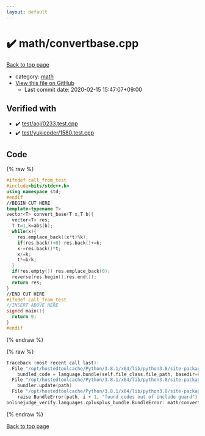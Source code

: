 ```yaml
---
layout: default
---
```


<!-- mathjax config similar to math.stackexchange -->
<script type="text/javascript" async
  src="https://cdnjs.cloudflare.com/ajax/libs/mathjax/2.7.5/MathJax.js?config=TeX-MML-AM_CHTML">
</script>
<script type="text/x-mathjax-config">
  MathJax.Hub.Config({
    TeX: { equationNumbers: { autoNumber: "AMS" }},
    tex2jax: {
      inlineMath: [ ['$','$'] ],
      processEscapes: true
    },
    "HTML-CSS": { matchFontHeight: false },
    displayAlign: "left",
    displayIndent: "2em"
  });
</script>

<script type="text/javascript" src="https://cdnjs.cloudflare.com/ajax/libs/jquery/3.4.1/jquery.min.js"></script>
<script src="https://cdn.jsdelivr.net/npm/jquery-balloon-js@1.1.2/jquery.balloon.min.js" integrity="sha256-ZEYs9VrgAeNuPvs15E39OsyOJaIkXEEt10fzxJ20+2I=" crossorigin="anonymous"></script>
<script type="text/javascript" src="../../assets/js/copy-button.js"></script>
<link rel="stylesheet" href="../../assets/css/copy-button.css" />


# :heavy_check_mark: math/convertbase.cpp

<a href="../../index.html">Back to top page</a>

* category: <a href="../../index.html#7e676e9e663beb40fd133f5ee24487c2">math</a>
* <a href="{{ site.github.repository_url }}/blob/master/math/convertbase.cpp">View this file on GitHub</a>
    - Last commit date: 2020-02-15 15:47:07+09:00




## Verified with

* :heavy_check_mark: <a href="../../verify/test/aoj/0233.test.cpp.html">test/aoj/0233.test.cpp</a>
* :heavy_check_mark: <a href="../../verify/test/yukicoder/1580.test.cpp.html">test/yukicoder/1580.test.cpp</a>


## Code

<a id="unbundled"></a>
{% raw %}
```cpp
#ifndef call_from_test
#include<bits/stdc++.h>
using namespace std;
#endif
//BEGIN CUT HERE
template<typename T>
vector<T> convert_base(T x,T b){
  vector<T> res;
  T t=1,k=abs(b);
  while(x){
    res.emplace_back((x*t)%k);
    if(res.back()<0) res.back()+=k;
    x-=res.back()*t;
    x/=k;
    t*=b/k;
  }
  if(res.empty()) res.emplace_back(0);
  reverse(res.begin(),res.end());
  return res;
}
//END CUT HERE
#ifndef call_from_test
//INSERT ABOVE HERE
signed main(){
  return 0;
}
#endif

```
{% endraw %}

<a id="bundled"></a>
{% raw %}
```cpp
Traceback (most recent call last):
  File "/opt/hostedtoolcache/Python/3.8.1/x64/lib/python3.8/site-packages/onlinejudge_verify/docs.py", line 348, in write_contents
    bundled_code = language.bundle(self.file_class.file_path, basedir=self.cpp_source_path)
  File "/opt/hostedtoolcache/Python/3.8.1/x64/lib/python3.8/site-packages/onlinejudge_verify/languages/cplusplus.py", line 63, in bundle
    bundler.update(path)
  File "/opt/hostedtoolcache/Python/3.8.1/x64/lib/python3.8/site-packages/onlinejudge_verify/languages/cplusplus_bundle.py", line 151, in update
    raise BundleError(path, i + 1, "found codes out of include guard")
onlinejudge_verify.languages.cplusplus_bundle.BundleError: math/convertbase.cpp: line 5: found codes out of include guard

```
{% endraw %}

<a href="../../index.html">Back to top page</a>

